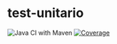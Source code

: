 # test-unitario
![Java CI with Maven](https://github.com/recsouza1/test-unitario/workflows/Java%20CI%20with%20Maven/badge.svg)
[![Coverage](https://sonarcloud.io/api/project_badges/measure?project=recsouza1_test-unitario&metric=coverage)](https://sonarcloud.io/dashboard?id=recsouza1_test-unitario)
